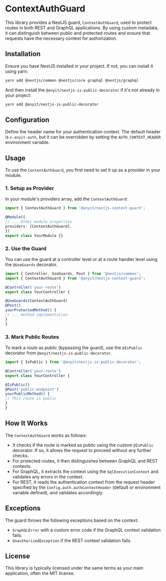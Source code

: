 # ContextAuthGuard

This library provides a NestJS guard, `ContextAuthGuard`, used to protect routes in both REST and GraphQL applications. 
By using custom metadata, it can distinguish between public and protected routes and ensure that requests have the necessary
context for authorization.

## Installation

Ensure you have NestJS installed in your project. If not, you can install it using yarn:

```bash
yarn add @nestjs/common @nestjs/core graphql @nestjs/graphql
```

And then install the `@anyit/nestjs-is-public-decorator` if it's not already in your project:

```bash
yarn add @anyit/nestjs-is-public-decorator
```
## Configuration

Define the header name for your authentication context. The default header is `x-anyit-auth`, but it can be overridden 
by setting the `AUTH_CONTEXT_HEADER` environment variable.

## Usage

To use the `ContextAuthGuard`, you first need to set it up as a provider in your module.

### 1. Setup as Provider

In your module's providers array, add the `ContextAuthGuard`:

```typescript
import { ContextAuthGuard } from '@anyit/nestjs-context-guard';

@Module({
// ... Other module properties
providers: [ContextAuthGuard],
})
export class YourModule {}
```

### 2. Use the Guard

You can use the guard at a controller level or at a route handler level using the `@UseGuards` decorator.

```typescript
import { Controller, UseGuards, Post } from '@nestjs/common';
import { ContextAuthGuard } from '@anyit/nestjs-context-guard';

@Controller('your-route')
export class YourController {

@UseGuards(ContextAuthGuard)
@Post()
yourProtectedMethod() {
// ... method implementation
}
}
```

### 3. Mark Public Routes

To mark a route as public (bypassing the guard), use the `@IsPublic` decorator from `@anyit/nestjs-is-public-decorator`.

```typescript
import { IsPublic } from '@anyit/nestjs-is-public-decorator';

@Controller('your-route')
export class YourController {

@IsPublic()
@Post('public-endpoint')
yourPublicMethod() {
// This route is public
}
}
```

## How It Works

The `ContextAuthGuard` works as follows:

- It checks if the route is marked as public using the custom `@IsPublic` decorator. If so, it allows the request to
proceed without any further checks.
- For protected routes, it then distinguishes between GraphQL and REST contexts.
- For GraphQL, it extracts the context using the `GqlExecutionContext` and validates any errors in the context.
- For REST, it reads the authentication context from the request header specified by the `Config.auth.authContextHeader` 
(default or environment variable defined), and validates accordingly.

## Exceptions

The guard throws the following exceptions based on the context:

- `GraphQLError` with a custom error code if the GraphQL context validation fails.
- `UnauthorizedException` if the REST context validation fails.

## License

This library is typically licensed under the same terms as your main application, often the MIT license.
